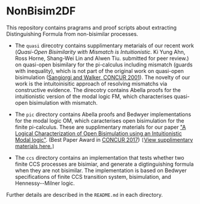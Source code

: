 # NonBisim2DF
This repository contains pragrams and proof scripts about extracting Distinguishing Formula from non-bisimilar processes.

* The `quasi` direcotry contains supplimentary metarials of our recent work (*Quasi-Open Bisimilarity with Mismatch is Intuitionistic*. Ki Yung Ahn, Ross Horne, Shang-Wei Lin and Alwen Tiu. submitted for peer review.) on quasi-open bisimilary for the pi-calculus including mismatch (guards with inequality), which is not part of the original work on quasi-open bisimulation ([Sangiorgi and Walker, CONCUR 2001](https://dx.doi.org/10.1007/3-540-44685-0_20)). The novelty of our work is the intuitoinisitic approach of resolving mismatchs via constructive evidence. The direcotry contains Abella proofs for the intuitionistic version of the modal logic FM, which characterises quasi-open bisimulation with mismatch.

* The `pic` directory contains Abella proofs and Bedwyer implementations for the modal logic OM, which caracterises open bisimulation for the finite pi-calculus. These are supplimentary materials for our paper ["A Logical Characterization of Open Bisimulation using an Intuitionistic Modal logic"](http://dx.doi.org/10.4230/LIPIcs.CONCUR.2017.7). (Best Paper Award in [CONCUR 2017](https://www.concur2017.tu-berlin.de)) `[`[View supplimentary materials here.](https://github.com/kyagrd/NonBisim2DF/tree/master/pic)`]`

* The `ccs` directory contains an implementation that tests whether two finite CCS processes are bisimiar, and generate a digtinguishing formula when they are not bisimilar. The implementation is based on Bedwyer specifications of finite CCS transition system, bisimulation, and Hennessy--Milner logic.

Further details are described in the `README.md` in each directory.
